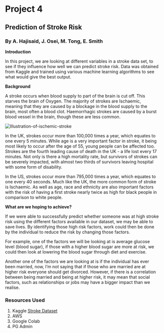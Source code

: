 # Project 4
## Prediction of Stroke Risk
### By A. Hajisaid, J. Osei, M. Tong, E. Smith

**Introduction**

In this project, we are looking at different variables in a stroke data set, to see if they influence how well we can predict stroke risk. Data was obtained from Kaggle and trained using various machine learning algorithms to see what would give the best output.

**Background**

A stroke occurs when blood supply to part of the brain is cut off. This starves the brain of Oxygen. The majority of strokes are Ischaemic, meaning that they are caused by a blockage in the blood supply to the brain, most often a blood clot. Haemorrhagic strokes are caused by a burst blood vessel in the brain, though these are less common.

![Illustration-of-ischemic-stroke](https://user-images.githubusercontent.com/88689661/167123445-7cab9814-64be-4142-8541-5fd4d6bc7395.png)

In the UK, strokes occur more than 100,000 times a year, which equates to one every 5 minutes. While age is a very important factor in stroke, it being most likely to occur after the age of 55, young people can be affected too. Strokes are the fourth leading cause of death in the UK - a life lost every 17 minutes. Not only is there a high mortality rate, but survivors of strokes can be severely impacted, with almost two thirds of survivors leaving hospital with some form of disability.

In the US, strokes occur more than 795,000 times a year, which equates to one every 40 seconds. Much like the UK, the more common form of stroke is Ischaemic. As well as age, race and ethnicity are also important factors with the risk of having a first stroke nearly twice as high for black people in comparison to white people.

**What are we hoping to achieve?**

If we were able to successfully predict whether someone was at high stroke risk using the different factors available in our dataset, we may be able to save lives. By identifying those high risk factors, work could then be done by the individual to reduce the risk by changing those factors. 

For example, one of the factors we will be looking at is average glucose level (blood sugar), if those with a higher blood sugar are more at risk, we could then look at lowering the blood sugar through diet and exercise.

Another one of the factors we are looking at is if the individual has ever been married, now, I’m not saying that if those who are married are at higher risk everyone should get divorced. However, if there is a correlation between being married and being at higher risk, it may mean that social factors, such as relationships or jobs may have a bigger impact than we realise.

### Resources Used

1. Kaggle [Stroke Dataset](https://www.kaggle.com/datasets/fedesoriano/stroke-prediction-dataset)
2. AWS
3. Google Colab
4. PG Admin



